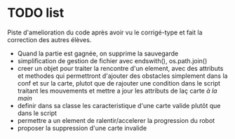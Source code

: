 # TODO list

Piste d'amelioration du code après avoir vu le corrigé-type et fait la
correction des autres élèves.

 - Quand la partie est gagnée, on supprime la sauvegarde
 - simplification de gestion de fichier avec endswith(), os.path.join()
 - creer un objet pour traiter la rencontre d'un element, avec des
 attributs et methodes qui permettront d'ajouter des obstacles simplement
 dans la conf et sur la carte, plutot que de rajouter une condition dans
 le script traitant les mouvements et  mettre a jour les attributs de laç
 carte _à la main_
 - definir dans sa classe les caracteristique d'une carte valide plutôt
 que dans le script
 - permettre a un element de ralentir/accelerer la progression du robot
 - proposer la suppression d'une carte invalide
